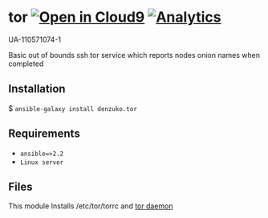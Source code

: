 # tor [![Open in Cloud9](https://img.shields.io/badge/Open%20in-Cloud9-blue.svg?style=flat-square)](https://c9.io/auth/github?r=https%3A%2F%2Fc9.io%2Fopen%2F%3Fclone_url%3Dhttps%253A%252F%252Fgithub.com%252Fdenzuko-ansible-roles%252Ftor.git) [![Analytics](https://ga-beacon.appspot.com/UA-110571074-1/denzuko/ansible-roles/tor)](https://github.com/denzuko-ansible-roles/tor)

UA-110571074-1

Basic out of bounds ssh tor service which reports nodes onion names when completed

## Installation
$ ``` ansible-galaxy install denzuko.tor ```

## Requirements
* `ansible=>2.2`
* `Linux server`

## Files
This module Installs /etc/tor/torrc and [tor daemon](https://www.torproject.org/docs/documentation.html.en)
